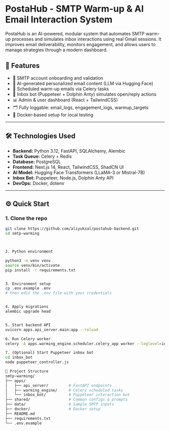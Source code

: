# PostaHub - SMTP Warm-up & AI Email Interaction System

PostaHub is an AI-powered, modular system that automates SMTP warm-up processes and simulates inbox interactions using real Gmail sessions. It improves email deliverability, monitors engagement, and allows users to manage strategies through a modern dashboard.

## 🚀 Features

- 🔐 SMTP account onboarding and validation
- 🧠 AI-generated personalized email content (LLM via Hugging Face)
- 📩 Scheduled warm-up emails via Celery tasks
- 🤖 Inbox bot (Puppeteer + Dolphin Anty) simulates open/reply actions
- 📊 Admin & user dashboard (React + TailwindCSS)
- 🗂️ Fully loggable: email_logs, engagement_logs, warmup_targets
- 🐳 Docker-based setup for local testing

---

## 🛠️ Technologies Used

- **Backend:** Python 3.12, FastAPI, SQLAlchemy, Alembic
- **Task Queue:** Celery + Redis
- **Database:** PostgreSQL
- **Frontend:** Next.js 14, React, TailwindCSS, ShadCN UI
- **AI Model:** Hugging Face Transformers (LLaMA-3 or Mistral-7B)
- **Inbox Bot:** Puppeteer, Node.js, Dolphin Anty API
- **DevOps:** Docker, dotenv

---

## ⚙️ Quick Start

### 1. Clone the repo

```bash
git clone https://github.com/aliyuksal/postahub-backend.git
cd smtp-warming



2. Python environment

python3 -m venv venv
source venv/bin/activate
pip install -r requirements.txt


3. Environment setup
cp .env.example .env
# then edit the .env file with your credentials


4. Apply migrations
alembic upgrade head


5. Start backend API
uvicorn apps.api_server.main:app --reload

6. Run Celery worker
celery -A apps.warming_engine.scheduler.celery_app worker --loglevel=info

7. (Optional) Start Puppeteer inbox bot
cd inbox_bot
node puppeteer_controller.js

📁 Project Structure
smtp-warming/
├── apps/
│   ├── api_server/         # FastAPI endpoints
│   ├── warming_engine/     # Celery scheduled tasks
│   └── inbox_bot/          # Puppeteer interaction bot
├── shared/                 # Common configs & prompts
├── data/                   # Sample SMTP inputs
├── docker/                 # Docker setup
├── README.md
├── requirements.txt
└── .env.example


